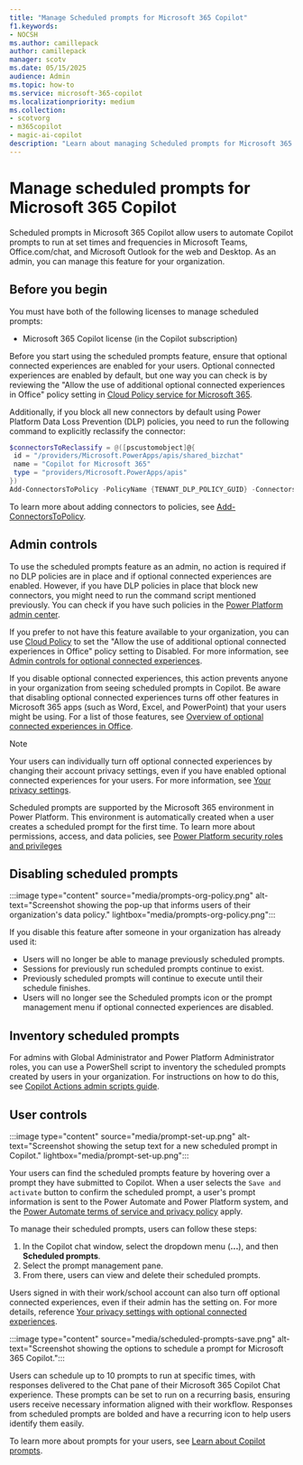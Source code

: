 ```yaml
---
title: "Manage Scheduled prompts for Microsoft 365 Copilot"
f1.keywords:
- NOCSH
ms.author: camillepack
author: camillepack
manager: scotv
ms.date: 05/15/2025
audience: Admin
ms.topic: how-to
ms.service: microsoft-365-copilot
ms.localizationpriority: medium
ms.collection: 
- scotvorg
- m365copilot
- magic-ai-copilot
description: "Learn about managing Scheduled prompts for Microsoft 365 Copilot, admin controls, data policies, and user management steps."
---
```


# Manage scheduled prompts for Microsoft 365 Copilot

Scheduled prompts in Microsoft 365 Copilot allow users to automate Copilot prompts to run at set times and frequencies in Microsoft Teams, Office.com/chat, and Microsoft Outlook for the web and Desktop. As an admin, you can manage this feature for your organization.

## Before you begin

You must have both of the following licenses to manage scheduled prompts:

- Microsoft 365 Copilot license (in the Copilot subscription)

Before you start using the scheduled prompts feature, ensure that optional connected experiences are enabled for your users. Optional connected experiences are enabled by default, but one way you can check is by reviewing the "Allow the use of additional optional connected experiences in Office" policy setting in [Cloud Policy service for Microsoft 365](/microsoft-365-apps/admin-center/overview-cloud-policy).

Additionally, if you block all new connectors by default using Power Platform Data Loss Prevention (DLP) policies, you need to run the following command to explicitly reclassify the connector:

```powershell
$connectorsToReclassify = @([pscustomobject]@{
 id = "/providers/Microsoft.PowerApps/apis/shared_bizchat"
 name = "Copilot for Microsoft 365"
 type = "providers/Microsoft.PowerApps/apis"
})
Add-ConnectorsToPolicy -PolicyName {TENANT_DLP_POLICY_GUID} -Connectors $connectorsToReclassify -Classification {'Confidential'|'General'}
```

To learn more about adding connectors to policies, see [Add-ConnectorsToPolicy](/powershell/module/microsoft.powerapps.administration.powershell/add-connectorstopolicy).

## Admin controls

To use the scheduled prompts feature as an admin, no action is required if no DLP policies are in place and if optional connected experiences are enabled. However, if you have DLP policies in place that block new connectors, you might need to run the command script mentioned previously. You can check if you have such policies in the [Power Platform admin center](https://admin.powerplatform.microsoft.com).

If you prefer to not have this feature available to your organization, you can use [Cloud Policy](https://config.office.com/officeSettings/officePolicies) to set the "Allow the use of additional optional connected experiences in Office" policy setting to Disabled. For more information, see [Admin controls for optional connected experiences](/microsoft-365-apps/privacy/optional-connected-experiences#admin-controls-for-optional-connected-experiences).

If you disable optional connected experiences, this action prevents anyone in your organization from seeing scheduled prompts in Copilot. Be aware that disabling optional connected experiences turns off other features in Microsoft 365 apps (such as Word, Excel, and PowerPoint) that your users might be using. For a list of those features, see [Overview of optional connected experiences in Office](/microsoft-365-apps/privacy/optional-connected-experiences).

> [!NOTE]
> Your users can individually turn off optional connected experiences by changing their account privacy settings, even if you have enabled optional connected experiences for your users. For more information, see [Your privacy settings](/microsoft-365-apps/privacy/optional-connected-experiences#your-privacy-settings).

Scheduled prompts are supported by the Microsoft 365 environment in Power Platform. This environment is automatically created when a user creates a scheduled prompt for the first time. To learn more about permissions, access, and data policies, see [Power Platform security roles and privileges](/power-platform/admin/security-roles-privileges) 

## Disabling scheduled prompts

:::image type="content" source="media/prompts-org-policy.png" alt-text="Screenshot showing the pop-up that informs users of their organization's data policy." lightbox="media/prompts-org-policy.png":::

If you disable this feature after someone in your organization has already used it:

- Users will no longer be able to manage previously scheduled prompts.
- Sessions for previously run scheduled prompts continue to exist.
- Previously scheduled prompts will continue to execute until their schedule finishes.
- Users will no longer see the Scheduled prompts icon or the prompt management menu if optional connected experiences are disabled.

## Inventory scheduled prompts

For admins with Global Administrator and Power Platform Administrator roles, you can use a PowerShell script to inventory the scheduled prompts created by users in your organization. For instructions on how to do this, see [Copilot Actions admin scripts guide](copilot-admin-actions-scripts.md).

## User controls

:::image type="content" source="media/prompt-set-up.png" alt-text="Screenshot showing the setup text for a new scheduled prompt in Copilot." lightbox="media/prompt-set-up.png":::

Your users can find the scheduled prompts feature by hovering over a prompt they have submitted to Copilot. When a user selects the `Save and activate` button to confirm the scheduled prompt, a user's prompt information is sent to the Power Automate and Power Platform system, and the [Power Automate terms of service and privacy policy](/power-platform/admin/wp-compliance-data-privacy) apply.

To manage their scheduled prompts, users can follow these steps:

1. In the Copilot chat window, select the dropdown menu (**...**), and then **Scheduled prompts**.
2. Select the prompt management pane.
3. From there, users can view and delete their scheduled prompts.

Users signed in with their work/school account can also turn off optional connected experiences, even if their admin has the setting on. For more details, reference [Your privacy settings with optional connected experiences](/microsoft-365-apps/privacy/optional-connected-experiences).

:::image type="content" source="media/scheduled-prompts-save.png" alt-text="Screenshot showing the options to schedule a prompt for Microsoft 365 Copilot.":::

Users can schedule up to 10 prompts to run at specific times, with responses delivered to the Chat pane of their Microsoft 365 Copilot Chat experience. These prompts can be set to run on a recurring basis, ensuring users receive necessary information aligned with their workflow. Responses from scheduled prompts are bolded and have a recurring icon to help users identify them easily.

To learn more about prompts for your users, see [Learn about Copilot prompts](https://support.microsoft.com/topic/learn-about-copilot-prompts-f6c3b467-f07c-4db1-ae54-ffac96184dd5).
